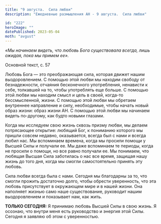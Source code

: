 ```yaml
---
title: "9 августа.  Сила любви"
description: "Ежедневные размышления АН - 9 августа.  Сила любви"

id: "222"
heroImage: ""
datePublished: 2023-05-04
moth: "avgust"
---
```


_«Мы начинаем видеть, что любовь Бога существовала всегда, лишь ожидая, пока
мы примем ее»._

Основной текст, с. 57

Любовь Бога — это преображающая сила, которая движет нашим выздоровлением. С
помощью этой любви мы находим свободу от безнадежности, отчаяния бесконечного
употребления, ненависти к себе, толкавшей на то, чтобы употреблять еще больше.
С помощью этой любви мы находим смысл и цель в своей, когда-то бессмысленной,
жизни. С помощью этой любви мы обретаем внутреннее направление и силу,
необходимые, чтобы начать новый образ жизни: образ жизни АН. С помощью этой
любви мы начинаем видеть по-другому, как будто новыми глазами.

Когда мы исследуем свою жизнь сквозь призму любви, мы делаем потрясающее
открытие: любящий Бог, к пониманию которого мы пришли совсем недавно,
оказывается, всегда был с нами и всегда любил нас. Мы вспоминаем времена,
когда мы просили помощи у Высшей Силы и получали ее. Мы даже вспоминаем те
периоды, когда не просили о помощи, но все равно получали ее. Мы понимаем, что
любящая Высшая Сила заботилась о нас все время, защищая нашу жизнь до того
дня, когда мы смогли самостоятельно принять эту любовь.

Сила любви всегда была с нами. Сегодня мы благодарны за то, что смогли прожить
достаточно долго, чтобы обрести уверенность, что эта любовь присутствует в
окружающем мире и в нашей жизни. Она наполняет жизнью само наше существование,
руководит нашим выздоровлением и показывает нам, как жить.

**ТОЛЬКО СЕГОДНЯ:** Я принимаю любовь Высшей Силы в свою жизнь. Я осознаю, что
внутри меня есть руководство и энергия этой Силы. Сегодня я заявляю об этом с
уверенностью.

